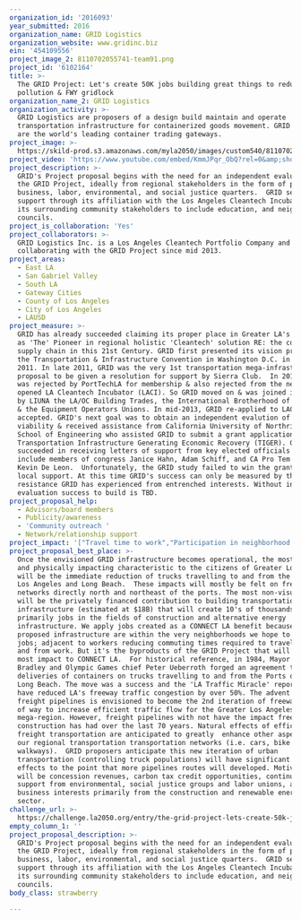 ```yaml
---
organization_id: '2016093'
year_submitted: 2016
organization_name: GRID Logistics
organization_website: www.gridinc.biz
ein: '454109556'
project_image_2: 8110702055741-team91.png
project_id: '6102164'
title: >-
  The GRID Project: Let's create 50K jobs building great things to reduce air
  pollution & FWY gridlock
organization_name_2: GRID Logistics
organization_activity: >-
  GRID Logistics are proposers of a design build maintain and operate
  transportation infrastructure for containerized goods movement. GRID markets
  are the world's leading container trading gateways.
project_image: >-
  https://skild-prod.s3.amazonaws.com/myla2050/images/custom540/8110702055741-team91.png
project_video: 'https://www.youtube.com/embed/KmmJPqr_ObQ?rel=0&amp;showinfo=0'
project_description: >-
  GRID's Project proposal begins with the need for an independent evaluation of
  the GRID Project, ideally from regional stakeholders in the form of political,
  business, labor, environmental, and social justice quarters.  GRID seeks
  support through its affiliation with the Los Angeles Cleantech Incubator and
  its surrounding community stakeholders to include education, and neighborhood
  councils.
project_is_collaboration: 'Yes'
project_collaborators: >-
  GRID Logistics Inc. is a Los Angeles Cleantech Portfolio Company and has been
  collaborating with the GRID Project since mid 2013.
project_areas:
  - East LA
  - San Gabriel Valley
  - South LA
  - Gateway Cities
  - County of Los Angeles
  - City of Los Angeles
  - LAUSD
project_measure: >-
  GRID has already succeeded claiming its proper place in Greater LA's history
  as 'The' Pioneer in regional holistic 'Cleantech' solution RE: the container
  supply chain in this 21st Century. GRID first presented its vision project at
  the Transportation & Infrastructure Convention in Washington D.C. in early
  2011. In late 2011, GRID was the very 1st transportation mega-infrastructure
  proposal to be given a resolution for support by Sierra Club.  In 2012, GRID
  was rejected by PortTechLA for membership & also rejected from the newly
  opened LA Cleantech Incubator (LACI). So GRID moved on & was joined in support
  by LIUNA the LA/OC Building Trades, the International Brotherhood of TEAMSTERS
  & the Equipment Operators Unions. In mid-2013, GRID re-applied to LACI & was
  accepted. GRID's next goal was to obtain an independent evalution of GRID's
  viability & received assistance from California University of Northridge
  School of Engineering who assisted GRID to submit a grant application for
  Transportation Infrastructure Generating Economic Recovery (TIGER). GRID
  succeeded in receiving letters of support from key elected officials to
  include members of congress Janice Hahn, Adam Schiff, and CA Pro Tem Senator
  Kevin De Leon.  Unfortunately, the GRID study failed to win the grant lacking
  local support. At this time GRID's success can only be measured by the
  resistance GRID has experienced from entrenched interests. Without independent
  evaluation success to build is TBD.
project_proposal_help:
  - Advisors/board members
  - Publicity/awareness
  - 'Community outreach '
  - Network/relationship support
project_impact: '["Travel time to work","Participation in neighborhood councils"]'
project_proposal_best_place: >-
  Once the envisioned GRID infrastructure becomes operational, the most visually
  and physically impacting characteristic to the citizens of Greater Los Angeles
  will be the immediate reduction of trucks travelling to and from the Ports of
  Los Angeles and Long Beach.  These impacts will mostly be felt on freeway
  networks directly north and northeast of the ports. The most non-visual impact
  will be the privately financed contribution to building transportation
  infrastructure (estimated at $18B) that will create 10's of thousands of jobs,
  primarily jobs in the fields of construction and alternative energy
  infrastructure. We apply jobs created as a CONNECT LA benefit because GRID's
  proposed infrastructure are within the very neighborhoods we hope to grow
  jobs; adjacent to workers reducing commuting times required to travelling to
  and from work. But it's the byproducts of the GRID Project that will have the
  most impact to CONNECT LA.  For historical reference, in 1984, Mayor Tom
  Bradley and Olympic Games chief Peter Ueberroth forged an agreement to suspend
  deliveries of containers on trucks travelling to and from the Ports of LA and
  Long Beach. The move was a success and the 'LA Traffic Miracle' reported to
  have reduced LA's freeway traffic congestion by over 50%. The advent of
  freight pipelines is envisioned to become the 2nd iteration of freeway rights
  of way to increase efficient traffic flow for the Greater Los Angeles
  mega-region. However, freight pipelines with not have the impact freeway
  construction has had over the last 70 years. Natural effects of efficiency for
  freight transportation are anticipated to greatly  enhance other aspects of
  our regional transportation transportation networks (i.e. cars, bike lanes,
  walkways).  GRID proposers anticipate this new iteration of urban
  transportation (controlling truck populations) will have significant knock on
  effects to the point that more pipelines routes will developed. Motivations
  will be concession revenues, carbon tax credit opportunities, continued
  support from environmental, social justice groups and labor unions, and
  business interests primarily from the construction and renewable energy
  sector.
challenge_url: >-
  https://challenge.la2050.org/entry/the-grid-project-lets-create-50k-jobs-building-great-things-to-reduce-air-pollution-fwy-gridlock
empty_column_1: ''
project_proposal_description: >-
  GRID's Project proposal begins with the need for an independent evaluation of
  the GRID Project, ideally from regional stakeholders in the form of political,
  business, labor, environmental, and social justice quarters.  GRID seeks
  support through its affiliation with the Los Angeles Cleantech Incubator and
  its surrounding community stakeholders to include education, and neighborhood
  councils.
body_class: strawberry

---
```

